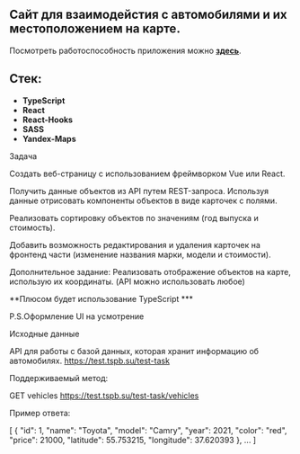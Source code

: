 ## Сайт для взаимодейстия с автомобилями и их местоположением на карте.
Посмотреть работоспособность приложения можно __[здесь](https://glonassgps-interview.vercel.app/)__.

## Стек:

- __TypeScript__
- __React__
- __React-Hooks__
- __SASS__
- __Yandex-Maps__

Задача

Создать веб-страницу с использованием фреймворком Vue или React.

Получить данные объектов из API путем REST-запроса. Используя данные отрисовать компоненты объектов в виде карточек с полями.

Реализовать сортировку объектов по значениям (год выпуска и стоимость).

Добавить возможность редактирования и удаления карточек на фронтенд части (изменение названия марки, модели и стоимости).

Дополнительное задание:
Реализовать отображение объектов на карте, использую их координаты. (API можно использовать любое)

**Плюсом будет использование TypeScript ***

P.S.Оформление UI на усмотрение

Исходные данные

API для работы с базой данных, которая хранит информацию об автомобилях.
https://test.tspb.su/test-task

Поддерживаемый метод:

GET vehicles
https://test.tspb.su/test-task/vehicles

Пример ответа:

[
{
 "id": 1,
 "name": "Toyota",
 "model": "Camry",
 "year": 2021,
 "color": "red",
 "price": 21000,
 "latitude": 55.753215,
 "longitude": 37.620393
},
...
]
